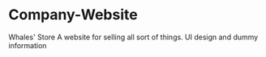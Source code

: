 # Company-Website
Whales' Store
A website for selling all sort of things.
UI design and dummy information
